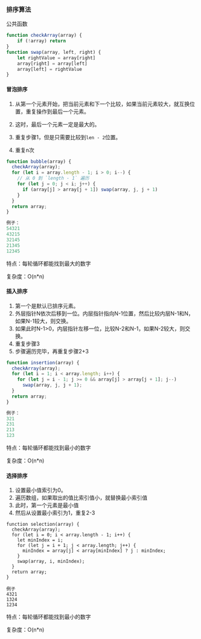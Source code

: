 ###  排序算法

公共函数

```javascript
function checkArray(array) {
    if (!array) return
}
function swap(array, left, right) {
    let rightValue = array[right]
    array[right] = array[left]
    array[left] = rightValue
}
```



#### 冒泡排序

1. 从第一个元素开始，把当前元素和下一个比较，如果当前元素较大，就互换位置，重复操作到最后一个元素。

2. 这时，最后一个元素一定是最大的。

3. 重复步骤1，但是只需要比较到`len - 2`位置。
4. 重复n次

```javascript
function bubble(array) {
  checkArray(array);
  for (let i = array.length - 1; i > 0; i--) {
    // 从 0 到 `length - 1` 遍历
    for (let j = 0; j < i; j++) {
      if (array[j] > array[j + 1]) swap(array, j, j + 1)
    }
  }
  return array;
}

例子：
54321
43215
32145
21345
12345
```

特点：每轮循环都能找到最大的数字

复杂度：O(n*n)



####  插入排序

1. 第一个是默认已排序元素。
2. 外层指针N依次后移到一位。内层指针指向N-1位置，然后比较内层N-1和N，如果N-1较大，则交换。
3. 如果此时N-1>0，内层指针左移一位，比较N-2和N-1，如果N-2较大，则交换。
4. 重复步骤3
5. 步骤遍历完毕，再重复步骤2+3

```javascript
function insertion(array) {
  checkArray(array);
  for (let i = 1; i < array.length; i++) {
    for (let j = i - 1; j >= 0 && array[j] > array[j + 1]; j--)
      swap(array, j, j + 1);
  }
  return array;
}

例子：
321
231
213
123
```

特点：每轮循环都能找到最小的数字

复杂度：O(n*n)



#### 选择排序

1. 设置最小值索引为0。
2. 遍历数组，如果取出的值比索引值小，就替换最小索引值
3. 此时，第一个元素是最小值
4. 然后从设置最小索引为1，重复2-3

```
function selection(array) {
  checkArray(array);
  for (let i = 0; i < array.length - 1; i++) {
    let minIndex = i;
    for (let j = i + 1; j < array.length; j++) {
      minIndex = array[j] < array[minIndex] ? j : minIndex;
    }
    swap(array, i, minIndex);
  }
  return array;
}

例子
4321
1324
1234
```

特点：每轮循环都能找到最小的数字

复杂度：O(n*n)



